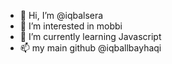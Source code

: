 - 👋 Hi, I’m @iqbalsera
- 👀 I’m interested in mobbi
- 🌱 I’m currently learning Javascript
- 📫 my main github @iqballbayhaqi

<!---
iqbalsera/iqbalsera is a ✨ special ✨ repository because its `README.md` (this file) appears on your GitHub profile.
You can click the Preview link to take a look at your changes.
--->
